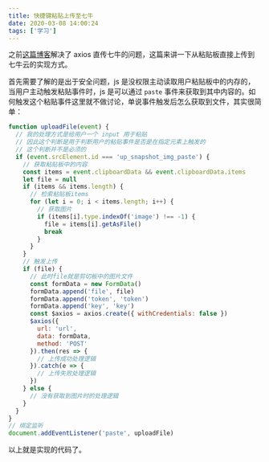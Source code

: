 ```yaml
---
title: 快捷键粘贴上传至七牛
date: 2020-03-08 14:00:24
tags: ['学习']
---
```


之前[这篇博客](/2020/03/08/124-qiniu-axios/)解决了 axios 直传七牛的问题，这篇来讲一下从粘贴板直接上传到七牛云的实现方式。

首先需要了解的是出于安全问题，js 是没权限主动读取用户粘贴板中的内存的，当用户主动触发粘贴事件时，js 是可以通过 `paste` 事件来获取到其中内容的。如何触发这个粘贴事件这里就不做讨论，单说事件触发后怎么获取到文件，其实很简单：

```js
function uploadFile(event) {
  // 我的处理方式是给用户一个 input 用于粘贴
  // 因此这个判断是用于判断用户的粘贴事件是否是在指定元素上触发的
  // 这个判断并不是必须的
  if (event.srcElement.id === 'up_snapshot_img_paste') {
    // 获取粘贴板中的内容
    const items = event.clipboardData && event.clipboardData.items
    let file = null
    if (items && items.length) {
      // 检索粘贴板items
      for (let i = 0; i < items.length; i++) {
        // 获取图片
        if (items[i].type.indexOf('image') !== -1) {
          file = items[i].getAsFile()
          break
        }
      }
    }
    // 触发上传
    if (file) {
      // 此时file就是剪切板中的图片文件
      const formData = new FormData()
      formData.append('file', file)
      formData.append('token', 'token')
      formData.append('key', 'key')
      const $axios = axios.create({ withCredentials: false })
      $axios({
        url: 'url',
        data: formData,
        method: 'POST'
      }).then(res => {
        // 上传成功处理逻辑
      }).catch(e => {
        // 上传失败处理逻辑
      })
    } else {
      // 没有获取到图片时的处理逻辑
    }
  }
}
// 绑定监听
document.addEventListener('paste', uploadFile)
```

以上就是实现的代码了。

